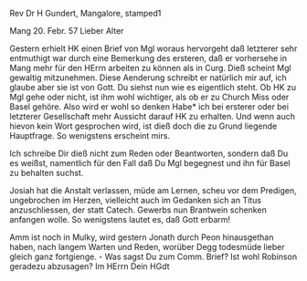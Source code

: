 Rev Dr H Gundert, Mangalore, stamped1

 Mang 20. Febr. 57
Lieber Alter

Gestern erhielt HK einen Brief von Mgl woraus hervorgeht daß letzterer sehr entmuthigt war durch eine Bemerkung des ersteren, daß er vorhersehe in Mang mehr für den HErrn arbeiten zu können als in Curg. Dieß scheint Mgl gewaltig mitzunehmen. Diese Aenderung schreibt er natürlich mir auf, ich glaube aber sie ist von Gott. Du siehst nun wie es eigentlich steht. Ob HK zu Mgl gehe oder nicht, ist ihm wohl wichtiger, als ob er <Mgl> zu Church Miss oder Basel gehöre. Also wird er wohl so denken Habe* ich bei ersterer oder bei letzterer Gesellschaft mehr Aussicht darauf HK zu erhalten. Und wenn auch hievon kein Wort gesprochen wird, ist dieß doch die zu Grund liegende Hauptfrage. So wenigstens erscheint mirs.

Ich schreibe Dir dieß nicht zum Reden oder Beantworten, sondern daß Du es weißst, namentlich für den Fall daß Du Mgl begegnest und ihn für Basel zu behalten suchst.

Josiah hat die Anstalt verlassen, müde am Lernen, scheu vor dem Predigen, ungebrochen im Herzen, vielleicht auch im Gedanken sich an Titus anzuschliessen, der statt Catech. Gewerbs nun Brantwein schenken anfangen wolle. So wenigstens lautet es, daß Gott erbarm!

Amm ist noch in Mulky, wird gestern Jonath durch Peon hinausgethan haben, nach langem Warten und Reden, worüber Degg todesmüde lieber gleich ganz fortgienge. - Was sagst Du zum Comm. Brief? Ist wohl Robinson geradezu abzusagen?
 Im HErrn
 Dein HGdt

